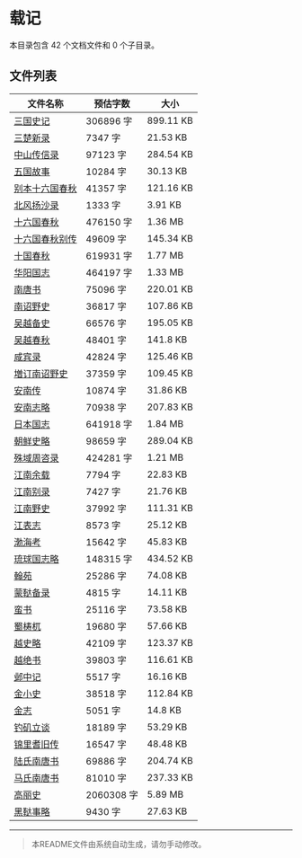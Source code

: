 # 载记

本目录包含 42 个文档文件和 0 个子目录。

## 文件列表

| 文件名称 | 预估字数 | 大小 |
|---------|---------|------|
| [三国史记](史藏/载记/三国史记.md) | 306896 字 | 899.11 KB |
| [三楚新录](史藏/载记/三楚新录.md) | 7347 字 | 21.53 KB |
| [中山传信录](史藏/载记/中山传信录.md) | 97123 字 | 284.54 KB |
| [五国故事](史藏/载记/五国故事.md) | 10284 字 | 30.13 KB |
| [别本十六国春秋](史藏/载记/别本十六国春秋.md) | 41357 字 | 121.16 KB |
| [北风扬沙录](史藏/载记/北风扬沙录.md) | 1333 字 | 3.91 KB |
| [十六国春秋](史藏/载记/十六国春秋.md) | 476150 字 | 1.36 MB |
| [十六国春秋别传](史藏/载记/十六国春秋别传.md) | 49609 字 | 145.34 KB |
| [十国春秋](史藏/载记/十国春秋.md) | 619931 字 | 1.77 MB |
| [华阳国志](史藏/载记/华阳国志.md) | 464197 字 | 1.33 MB |
| [南唐书](史藏/载记/南唐书.md) | 75096 字 | 220.01 KB |
| [南诏野史](史藏/载记/南诏野史.md) | 36817 字 | 107.86 KB |
| [吴越备史](史藏/载记/吴越备史.md) | 66576 字 | 195.05 KB |
| [吴越春秋](史藏/载记/吴越春秋.md) | 48401 字 | 141.8 KB |
| [咸宾录](史藏/载记/咸宾录.md) | 42824 字 | 125.46 KB |
| [増订南诏野史](史藏/载记/増订南诏野史.md) | 37359 字 | 109.45 KB |
| [安南传](史藏/载记/安南传.md) | 10874 字 | 31.86 KB |
| [安南志略](史藏/载记/安南志略.md) | 70938 字 | 207.83 KB |
| [日本国志](史藏/载记/日本国志.md) | 641918 字 | 1.84 MB |
| [朝鲜史略](史藏/载记/朝鲜史略.md) | 98659 字 | 289.04 KB |
| [殊域周咨录](史藏/载记/殊域周咨录.md) | 424281 字 | 1.21 MB |
| [江南余载](史藏/载记/江南余载.md) | 7794 字 | 22.83 KB |
| [江南别录](史藏/载记/江南别录.md) | 7427 字 | 21.76 KB |
| [江南野史](史藏/载记/江南野史.md) | 37992 字 | 111.31 KB |
| [江表志](史藏/载记/江表志.md) | 8573 字 | 25.12 KB |
| [渤海考](史藏/载记/渤海考.md) | 15642 字 | 45.83 KB |
| [琉球国志略](史藏/载记/琉球国志略.md) | 148315 字 | 434.52 KB |
| [翰苑](史藏/载记/翰苑.md) | 25286 字 | 74.08 KB |
| [蒙鞑备录](史藏/载记/蒙鞑备录.md) | 4815 字 | 14.11 KB |
| [蛮书](史藏/载记/蛮书.md) | 25116 字 | 73.58 KB |
| [蜀梼杌](史藏/载记/蜀梼杌.md) | 19680 字 | 57.66 KB |
| [越史略](史藏/载记/越史略.md) | 42109 字 | 123.37 KB |
| [越绝书](史藏/载记/越绝书.md) | 39803 字 | 116.61 KB |
| [邺中记](史藏/载记/邺中记.md) | 5517 字 | 16.16 KB |
| [金小史](史藏/载记/金小史.md) | 38518 字 | 112.84 KB |
| [金志](史藏/载记/金志.md) | 5051 字 | 14.8 KB |
| [钓矶立谈](史藏/载记/钓矶立谈.md) | 18189 字 | 53.29 KB |
| [锦里耆旧传](史藏/载记/锦里耆旧传.md) | 16547 字 | 48.48 KB |
| [陆氏南唐书](史藏/载记/陆氏南唐书.md) | 69886 字 | 204.74 KB |
| [马氏南唐书](史藏/载记/马氏南唐书.md) | 81010 字 | 237.33 KB |
| [高丽史](史藏/载记/高丽史.md) | 2060308 字 | 5.89 MB |
| [黑鞑事略](史藏/载记/黑鞑事略.md) | 9430 字 | 27.63 KB |

---

> 本README文件由系统自动生成，请勿手动修改。

